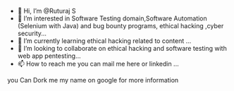 - 👋 Hi, I’m @Ruturaj S
- 👀 I’m interested in Software Testing domain,Software Automation (Selenium with Java) and bug bounty programs, ethical hacking ,cyber security...
- 🌱 I’m currently learning ethical hacking related to content ...
- 💞️ I’m looking to collaborate on ethical hacking and software testing with web app pentesting...
- 📫 How to reach me you can mail me here or linkedin ...

you Can Dork me my name on google for more information
<!---
RuturajS/RuturajS is a ✨ special ✨ repository because its `README.md` (this file) appears on your GitHub profile.
You can click the Preview link to take a look at your changes.
--->
